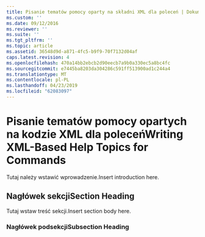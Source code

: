 ```yaml
---
title: Pisanie tematów pomocy oparty na składni XML dla poleceń | Dokumentacja firmy Microsoft
ms.custom: ''
ms.date: 09/12/2016
ms.reviewer: ''
ms.suite: ''
ms.tgt_pltfrm: ''
ms.topic: article
ms.assetid: 36548d9d-a871-4fc5-b9f9-70f7132d04af
caps.latest.revision: 4
ms.openlocfilehash: 470a14bb2ebcb2d90eecb7a9b0a330ec5a8bc4fc
ms.sourcegitcommit: e7445ba8203da304286c591ff513900ad1c244a4
ms.translationtype: MT
ms.contentlocale: pl-PL
ms.lasthandoff: 04/23/2019
ms.locfileid: "62083097"
---
```

# <a name="writing-xml-based-help-topics-for-commands"></a><span data-ttu-id="da6a1-102">Pisanie tematów pomocy opartych na kodzie XML dla poleceń</span><span class="sxs-lookup"><span data-stu-id="da6a1-102">Writing XML-Based Help Topics for Commands</span></span>

<span data-ttu-id="da6a1-103">Tutaj należy wstawić wprowadzenie.</span><span class="sxs-lookup"><span data-stu-id="da6a1-103">Insert introduction here.</span></span>

## <a name="section-heading"></a><span data-ttu-id="da6a1-104">Nagłówek sekcji</span><span class="sxs-lookup"><span data-stu-id="da6a1-104">Section Heading</span></span>

 <span data-ttu-id="da6a1-105">Tutaj wstaw treść sekcji.</span><span class="sxs-lookup"><span data-stu-id="da6a1-105">Insert section body here.</span></span>

### <a name="subsection-heading"></a><span data-ttu-id="da6a1-106">Nagłówek podsekcji</span><span class="sxs-lookup"><span data-stu-id="da6a1-106">Subsection Heading</span></span>
